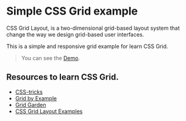 Simple CSS Grid example
===================
CSS Grid Layout, is a two-dimensional grid-based layout system that change the way we design grid-based user interfaces.

This is a simple and responsive grid example for learn CSS Grid.


>You can see the [Demo](https://ninaiskel.github.io/css-grid/).

Resources to learn CSS Grid.
----------
-  [CSS-tricks](https://css-tricks.com/snippets/css/complete-guide-grid/)
-  [Grid by Example](https://gridbyexample.com/learn/)
-  [Grid Garden](https://cssgridgarden.com/)
-  [CSS Grid Layout Examples](https://igalia.github.io/css-grid-layout/index.html)
